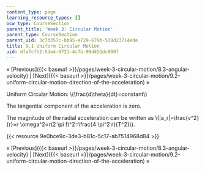 ```yaml
---
content_type: page
learning_resource_types: []
ocw_type: CourseSection
parent_title: 'Week 3: Circular Motion'
parent_type: CourseSection
parent_uid: 3c7d357c-bb95-e729-679b-539d23714ede
title: 9.1 Uniform Circular Motion
uid: dfa7cfb2-5de4-0721-4c7b-99d451dc900f
---
```


« [Previous]({{< baseurl >}}/pages/week-3-circular-motion/8.3-angular-velocity) | [Next]({{< baseurl >}}/pages/week-3-circular-motion/9.2-uniform-circular-motion-direction-of-the-acceleration) »

Uniform Circular Motion: \\(\\frac{d\\theta}{dt}=constant\\)

The tangential component of the acceleration is zero.

The magnitude of the radial acceleration can be written as \\(|a\_r|=\\frac{v^2}{r}=r \\omega^2=r(2 \\pi f)^2=\\frac{4 \\pi^2 r}{T^2}\\).

{{< resource 9e0bce9c-3de3-b81c-5c17-ab7514968d84 >}}

« [Previous]({{< baseurl >}}/pages/week-3-circular-motion/8.3-angular-velocity) | [Next]({{< baseurl >}}/pages/week-3-circular-motion/9.2-uniform-circular-motion-direction-of-the-acceleration) »